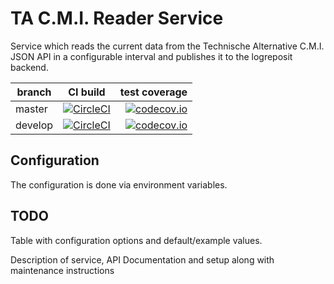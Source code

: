 # TA C.M.I. Reader Service

Service which reads the current data from the Technische Alternative C.M.I. JSON API in a configurable interval and publishes it to the logreposit backend.

| branch | CI build | test coverage |
|--------|:--------:|--------------:|
| master  | [![CircleCI](https://circleci.com/gh/logreposit/ta-cmi-reader-service/tree/master.svg?style=shield)](https://circleci.com/gh/logreposit/ta-cmi-reader-service/tree/master)   | [![codecov.io](https://codecov.io/gh/logreposit/ta-cmi-reader-service/branch/master/graphs/badge.svg)](https://codecov.io/gh/logreposit/ta-cmi-reader-service/branch/master/graphs/badge.svg)   |
| develop | [![CircleCI](https://circleci.com/gh/logreposit/ta-cmi-reader-service/tree/develop.svg?style=shield)](https://circleci.com/gh/logreposit/ta-cmi-reader-service/tree/develop) | [![codecov.io](https://codecov.io/gh/logreposit/ta-cmi-reader-service/branch/develop/graphs/badge.svg)](https://codecov.io/gh/logreposit/ta-cmi-reader-service/branch/develop/graphs/badge.svg) |


## Configuration

The configuration is done via environment variables.

## TODO 

Table with configuration options and default/example values.

Description of service, API Documentation and setup along with maintenance instructions
